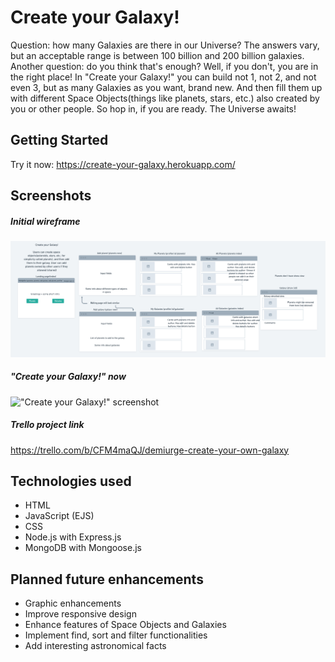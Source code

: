
# Create your Galaxy!

Question: how many Galaxies are there in our Universe? The answers vary, but an acceptable range is between 100 billion and 200 billion galaxies. 
Another question: do you think that's enough? Well, if you don't, you are in the right place! In "Create your Galaxy!" you can build not 1, not 2, and not even 3, but as many Galaxies as you want, brand new. And then fill them up with different Space Objects(things like planets, stars, etc.) also created by you or other people. So hop in, if you are ready. The Universe awaits!

## Getting Started

Try it now: <https://create-your-galaxy.herokuapp.com/>


## Screenshots

##### Initial wireframe

![Wireframe](./public/images/readme/wireframe.png)

##### "Create your Galaxy!" now

!["Create your Galaxy!" screenshot]()

##### Trello project link

<https://trello.com/b/CFM4maQJ/demiurge-create-your-own-galaxy>

## Technologies used

+ HTML
+ JavaScript (EJS)
+ CSS
+ Node.js with Express.js
+ MongoDB with Mongoose.js

## Planned future enhancements

+ Graphic enhancements
+ Improve responsive design
+ Enhance features of Space Objects and Galaxies
+ Implement find, sort and filter functionalities
+ Add interesting astronomical facts
